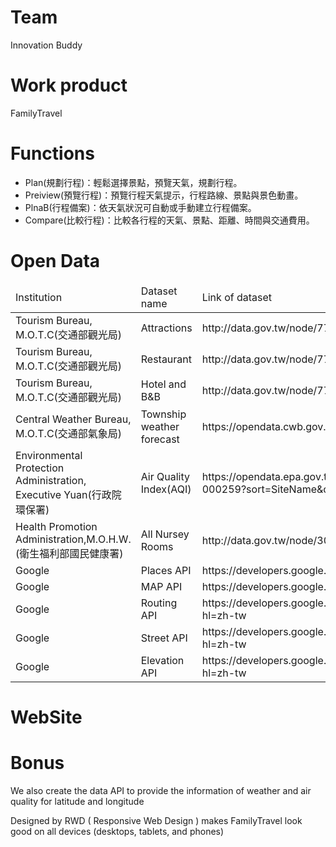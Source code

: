 <h1>Team</h1>Innovation Buddy

<h1>Work product</h1>FamilyTravel

<h1>Functions</h1>
<ul>
<li>Plan(規劃行程)：輕鬆選擇景點，預覽天氣，規劃行程。</li>
<li>Preiview(預覽行程)：預覽行程天氣提示，行程路線、景點與景色動畫。</li>
<li>PlnaB(行程備案)：依天氣狀況可自動或手動建立行程備案。</li>
<li>Compare(比較行程)：比較各行程的天氣、景點、距離、時間與交通費用。</li>
</ul>

<h1>Open Data</h1>
<table>
<thead>
<tr>
<td>Institution</td><td>Dataset name</td><td>Link of dataset</td>
</tr>
</thead>
<tr>
<td>Tourism Bureau, M.O.T.C(交通部觀光局)</td><td>Attractions</td><td>http://data.gov.tw/node/7777</td>
</tr>
<tr>
<td>Tourism Bureau, M.O.T.C(交通部觀光局)</td><td>Restaurant</td><td>http://data.gov.tw/node/7779</td>
</tr>
<tr>
<td>Tourism Bureau, M.O.T.C(交通部觀光局)</td><td>Hotel and B&B</td><td>http://data.gov.tw/node/7780</td>
</tr>
<tr>
<td>Central Weather Bureau, M.O.T.C(交通部氣象局)</td><td>Township weather forecast</td><td>https://opendata.cwb.gov.tw/api/v1/rest/datastore/F-D0047-091</td>
</tr>
<tr>
<td>Environmental Protection Administration, Executive Yuan(行政院環保署)</td><td>Air Quality Index(AQI)</td><td>https://opendata.epa.gov.tw/webapi/api/rest/datastore/355000000I-000259?sort=SiteName&offset=0&limit=1000</td>
</tr>
<tr>
<td>Health Promotion Administration,M.O.H.W.(衛生福利部國民健康署)
</td><td>All Nursey Rooms</td><td>http://data.gov.tw/node/30622</td>
</tr>
<tr>
<td>Google</td><td>Places API</td><td>https://developers.google.com/places/?hl=zh-tw</td>
</tr>
<tr>
<td>Google</td><td>MAP API</td><td>https://developers.google.com/maps/?hl=zh-tw</td>
</tr>
<tr>
<td>Google</td><td>Routing API</td><td>https://developers.google.com/maps/documentation/directions/?hl=zh-tw</td>
</tr>
<tr>
<td>Google</td><td>Street API</td><td>https://developers.google.com/maps/documentation/streetview/?hl=zh-tw</td>
</tr>
<tr>
<td>Google</td><td>Elevation API</td><td>https://developers.google.com/maps/documentation/elevation/intro?hl=zh-tw</td>
</tr>
</table>

<h1>WebSite</h1> 

<h1>Bonus</h1>

We also create the data API to provide the information of weather and air quality for latitude and longitude 



Designed by RWD ( Responsive Web Design ) makes FamilyTravel look good on all devices (desktops, tablets, and phones)


